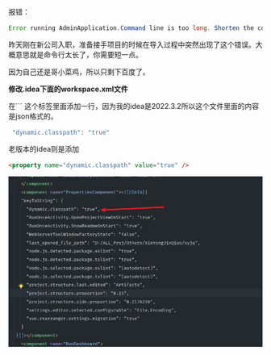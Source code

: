 报错：
```java
Error running AdminApplication.Command line is too long. Shorten the command line via JAR manifest or via a classpath file and rerun.
```

昨天刚在新公司入职，准备接手项目的时候在导入过程中突然出现了这个错误。大概意思就是命令行太长了，你需要短一点。

因为自己还是哥小菜鸡，所以只剩下百度了。

**修改.idea下面的workspace.xml文件**

在``<component name="PropertiesComponent">` 这个标签里面添加一行，因为我的idea是2022.3.2所以这个文件里面的内容是json格式的。

```java
 "dynamic.classpath": "true"
```

老版本的idea则是添加

```html
<property name="dynamic.classpath" value="true" />
```

![Snipaste_2023-04-24_13-58-56](./assets/idea%E5%AF%BC%E5%85%A5%E9%A1%B9%E7%9B%AECommand%20line%20is%20too%20long/Snipaste_2023-04-24_13-58-56.jpg)